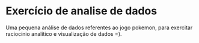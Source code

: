 # Exercício de analise de dados
Uma pequena análise de dados referentes ao jogo pokemon, 
para exercitar raciocínio analítico e visualização de dados =). 
